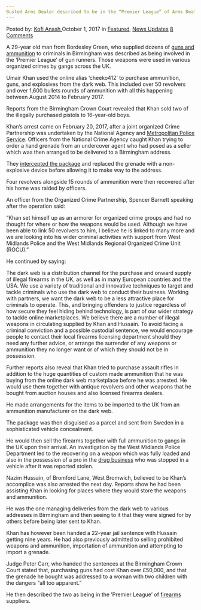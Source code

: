 ```yaml
---
Busted Arms Dealer described to be in the “Premier League” of Arms Dealing
---
```

<article class="post-listing post-22864 post type-post status-publish format-standard has-post-thumbnail hentry 
 tag-arms tag-busted tag-dealer tag-dealing tag-league tag-premier">
    <div class="post-inner">
        <span>Posted by: <a href="https://www.deepdotweb.com/author/kofi/" title="">Kofi Anash </a></span>
    <span>October 1, 2017</span>
    <span>in <a href="https://www.deepdotweb.com/category/deepdot-news/" rel="category tag">Featured</a>, <a href="https://www.deepdotweb.com/category/news-updates/" rel="category tag">News Updates</a></span>
    <span><a href="https://www.deepdotweb.com/2017/10/01/busted-arms-dealer-described-premier-league-arms-dealing/#comments">8 Comments</a></span>
    </p>
    <div class="clear"></div>
    <div class="entry">
    <p>A 29-year old man from Bordesley Green, who supplied dozens of <a href="https://www.deepdotweb.com/2017/09/05/details-released-case-german-arms-dealer-sold-glock-gun-munich-shooter/">guns and ammunition</a> to criminals in Birmingham was described as being involved in the ‘Premier League’ of gun runners. Those weapons were used in various organized crimes by gangs across the UK.</p>
    <p>Umair Khan used the online alias ‘cheeko412’ to purchase ammunition, guns, and explosives from the dark web. This included over 50 revolvers and over 1,600 bullets rounds of ammunition with all this happening between August 2014 to February 2017.</p>
    <p>Reports from the Birmingham Crown Court revealed that Khan sold two of the illegally purchased pistols to 16-year-old boys.</p>
    <p>Khan’s arrest came on February 20, 2017, after a joint organized Crime Partnership was undertaken by the National Agency and <a href="http://www.birminghammail.co.uk/news/midlands-news/how-police-caught-premier-league-13637324">Metropolitan Police Service</a>. Officers from the National Crime Agency caught Khan trying to order a hand grenade from an undercover agent who had posed as a seller which was then arranged to be delivered to a Birmingham address.</p>
    <p>They <a href="https://www.deepdotweb.com/2017/08/29/austrian-man-admits-selling-drugs-package-interception/">intercepted the package</a> and replaced the grenade with a non-explosive device before allowing it to make way to the address.</p>
    <p>Four revolvers alongside 15 rounds of ammunition were then recovered after his home was raided by officers.</p>
    <p>An officer from the Organized Crime Partnership, Spencer Barnett speaking after the operation said:</p>
    <p>“Khan set himself up as an armorer for organized crime groups and had no thought for where or how the weapons would be used. Although we have been able to link 50 revolvers to him, I believe he is linked to many more and we are looking into his wider criminal activities with support from West Midlands Police and the West Midlands Regional Organized Crime Unit (ROCU).”</p>
    <p>He continued by saying:</p>
    <p>The dark web is a distribution channel for the purchase and onward supply of illegal firearms in the UK, as well as in many European countries and the USA. We use a variety of traditional and innovative techniques to target and tackle criminals who use the dark web to conduct their business. Working with partners, we want the dark web to be a less attractive place for criminals to operate. This, and bringing offenders to justice regardless of how secure they feel hiding behind technology, is part of our wider strategy to tackle online marketplaces. We believe there are a number of illegal weapons in circulating supplied by Khan and Hussain. To avoid facing a criminal conviction and a possible custodial sentence, we would encourage people to contact their local firearms licensing department should they need any further advice, or arrange the surrender of any weapons or ammunition they no longer want or of which they should not be in possession.</p>
    <p>Further reports also reveal that Khan tried to purchase assault rifles in addition to the huge quantities of custom made ammunition that he was buying from the online dark web marketplace before he was arrested. He would use them together with antique revolvers and other weapons that he bought from auction houses and also licensed firearms dealers.</p>
    <p>He made arrangements for the items to be imported to the UK from an ammunition manufacturer on the dark web.</p>
    <p>The package was then disguised as a parcel and sent from Sweden in a sophisticated vehicle concealment.</p>
    <p>He would then sell the firearms together with full ammunition to gangs in the UK upon their arrival. An investigation by the West Midlands Police Department led to the recovering on a weapon which was fully loaded and also in the possession of a pro in the <a href="https://www.deepdotweb.com/2017/09/13/police-busted-nyc-synthetic-drug-dealer/">drug business</a> who was stopped in a vehicle after it was reported stolen.</p>
    <p>Nazim Hussain, of Bromford Lane, West Bromwich, believed to be Khan’s accomplice was also arrested the next day. Reports show he had been assisting Khan in looking for places where they would store the weapons and ammunition.</p>
    <p>He was the one managing deliveries from the dark web to various addresses in Birmingham and then seeing to it that they were signed for by others before being later sent to Khan.</p>
    <p>Khan has however been handed a 22-year jail sentence with Hussain getting nine years. He had also previously admitted to selling prohibited weapons and ammunition, importation of ammunition and attempting to import a grenade.</p>
    <p>Judge Peter Carr, who handed the sentences at the Birmingham Crown Court stated that, purchasing guns had cost Khan over £50,000, and that the grenade he bought was addressed to a woman with two children with the dangers “all too apparent.”</p>
    <p>He then described the two as being in the ’Premier League’ of <a href="https://www.deepdotweb.com/2017/06/27/fsb-arrested-68-year-old-firearm-buyer/">firearms</a> suppliers.</p>
    </div>
    <span style="display:none"><a href="https://www.deepdotweb.com/tag/arms/" rel="tag">arms</a> <a href="https://www.deepdotweb.com/tag/busted/" rel="tag">busted</a>  <a href="https://www.deepdotweb.com/tag/dealing/" rel="tag">dealing</a> <a href="https://www.deepdotweb.com/tag/league/" rel="tag">league</a> <a href="https://www.deepdotweb.com/tag/premier/" rel="tag">premier</a></span> <span style="display:none" class="updated">2017-10-01</span>
    <div style="display:none" class="vcard author" itemprop="author" itemscope itemtype="http://schema.org/Person"><strong class="fn" itemprop="name"><a href="https://www.deepdotweb.com/author/kofi/" title="Posts by Kofi Anash" rel="author">Kofi Anash</a></strong></div>
    </div>
</article>

